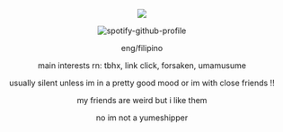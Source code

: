 <div align="center">

![](https://komarev.com/ghpvc/?username=weather-girl&label=trust+value&color=ab42db)
  
![spotify-github-profile](https://spotify-github-profile.kittinanx.com/api/view?uid=0peo08kixd2cq5azcvpkxhvb5&cover_image=true&theme=natemoo-re&show_offline=false&background_color=121212&interchange=false&bar_color=76ade8&bar_color_cover=false)

eng/filipino

main interests rn: tbhx, link click, forsaken, umamusume

usually silent unless im in a pretty good mood or im with close friends !!

my friends are weird but i like them

no im not a yumeshipper
</div>

